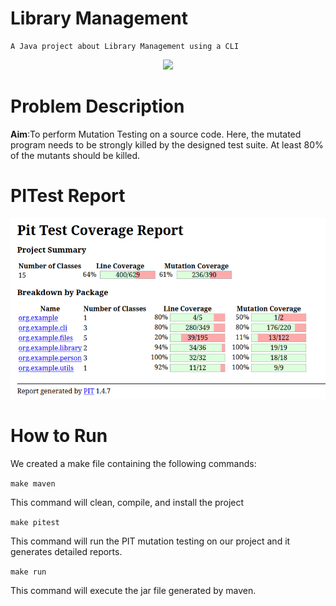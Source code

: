 
# Library Management
    A Java project about Library Management using a CLI

<p align="center" width="100%">
    <img width="63%" src="https://github.com/AsadpourMohammad/Library-Management/assets/107719378/a2cf9797-ec12-43b4-935c-b7768305a939">
</p>

# Problem Description
**Aim**:To perform Mutation Testing on a source code. Here, the mutated program needs to be strongly killed by the designed test suite. At least 80% of the mutants should be killed.

# PITest Report
![image](image.png)


# How to Run
We created a make file containing the following commands:

`make maven `

 This command will clean, compile, and install the project
 
`make pitest`


This command will run the PIT mutation testing on our project and it generates detailed reports.

`make run`

This command will execute the jar file generated by maven.

